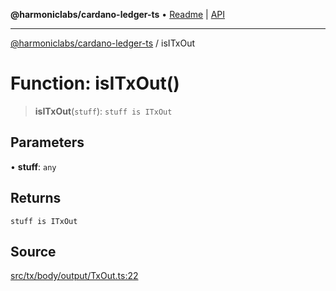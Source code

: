 **@harmoniclabs/cardano-ledger-ts** • [Readme](../Introduction) \| [API](../globals)

***

[@harmoniclabs/cardano-ledger-ts](../Introduction) / isITxOut

# Function: isITxOut()

> **isITxOut**(`stuff`): `stuff is ITxOut`

## Parameters

• **stuff**: `any`

## Returns

`stuff is ITxOut`

## Source

[src/tx/body/output/TxOut.ts:22](https://github.com/HarmonicLabs/cardano-ledger-ts/blob/d1659b0/src/tx/body/output/TxOut.ts#L22)
